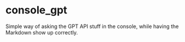 # console_gpt
Simple way of asking the GPT API stuff in the console, while having the Markdown show up correctly.
